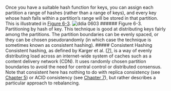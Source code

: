 Once you have a suitable hash function for keys, you can assign each partition a range of hashes
(rather than a range of keys), and every key whose hash falls within a partition’s range will be
stored in that partition. This is illustrated in [Figure 6-3](#fig_partitioning_hashing). ![ddia 0603](assets/ddia_0603.png) ###### Figure 6-3. Partitioning by hash of key. This technique is good at distributing keys fairly among the partitions. The partition boundaries
can be evenly spaced, or they can be chosen pseudorandomly (in which case the technique is
sometimes known as consistent hashing). ##### Consistent Hashing 
Consistent hashing, as defined by Karger et al.
[[7](ch06.html#Karger1997ko)],
is a way of evenly distributing load across an internet-wide system of caches such as a content
delivery network (CDN). It uses randomly chosen partition boundaries to avoid the need for central
control or distributed consensus. Note that consistent here has nothing to do with replica
consistency (see [Chapter 5](ch05.html#ch_replication)) or ACID consistency (see [Chapter 7](ch07.html#ch_transactions)), but rather
describes a particular approach to rebalancing.